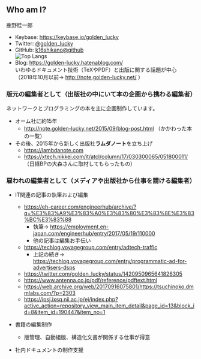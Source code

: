 ## Who am I?

鹿野桂一郎

* Keybase: <https://keybase.io/golden_lucky>
* Twitter: [@golden_lucky](https://twitter.com/golden_lucky)
* GitHub: [k16shikano@github](https://github.com/k16shikano)  
      ![Top Langs](https://github-readme-stats.vercel.app/api/top-langs/?username=k16shikano&hide=html)
* Blog: https://golden-lucky.hatenablog.com/  
    いわゆるドキュメント技術（TeXやPDF）と出版に関する話題が中心
    （2018年10月以前→ http://note.golden-lucky.net/ ）

### 版元の編集者として（出版社の中にいて本の企画から携わる編集者）

ネットワークとプログラミングの本を主に企画制作しています。

* オーム社に約15年
   * http://note.golden-lucky.net/2015/09/blog-post.html （かかわった本の一覧）
* その後、2015年から新しく出版社**ラムダノート**を立ち上げ
   * https://lambdanote.com
   * https://xtech.nikkei.com/it/atcl/column/17/030300065/051800011/ （日経BPの大森さんに取材してもらったもの）

### 雇われの編集者として（メディアや出版社から仕事を請ける編集者）

* IT関連の記事の執筆および編集
    * https://eh-career.com/engineerhub/archive/?q=%E3%83%A9%E3%83%A0%E3%83%80%E3%83%8E%E3%83%BC%E3%83%88
       * 執筆→ https://employment.en-japan.com/engineerhub/entry/2017/05/19/110000
       * 他の記事は編集お手伝い
    * https://techlog.voyagegroup.com/entry/adtech-traffic
       * 上記の続き→ https://techlog.voyagegroup.com/entry/programmatic-ad-for-advertisers-dsps
    * https://twitter.com/golden_lucky/status/1420950965641826305
    * https://www.antenna.co.jp/pdf/reference/pdftext.html
    * https://web.archive.org/web/20170916075801/https://tsuchinoko.dmmlabs.com/?p=2303
    * https://ipsj.ixsq.nii.ac.jp/ej/index.php?active_action=repository_view_main_item_detail&page_id=13&block_id=8&item_id=190447&item_no=1

* 書籍の編集制作
    * 版管理、自動組版、構造化文書が関係する仕事が得意

* 社内ドキュメントの制作支援
